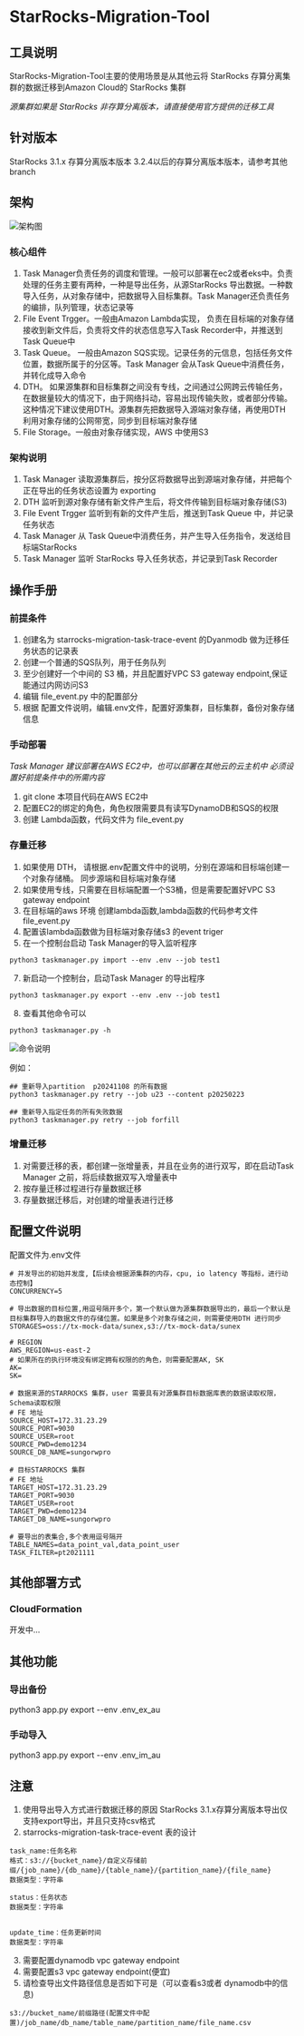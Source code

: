 # StarRocks-Migration-Tool

## 工具说明
StarRocks-Migration-Tool主要的使用场景是从其他云将 StarRocks 存算分离集群的数据迁移到Amazon Cloud的 StarRocks 集群

*源集群如果是 StarRocks 非存算分离版本，请直接使用官方提供的迁移工具*

## 针对版本
StarRocks 3.1.x 存算分离版本版本
3.2.4以后的存算分离版本版本，请参考其他branch

## 架构
![架构图](./assets/starrocks_migration_tool.png)

### 核心组件
1. Task Manager负责任务的调度和管理。一般可以部署在ec2或者eks中。负责处理的任务主要有两种，一种是导出任务，从源StarRocks 导出数据。一种数导入任务，从对象存储中，把数据导入目标集群。Task Manager还负责任务的编排，队列管理，状态记录等
2. File Event Trgger。一般由Amazon Lambda实现， 负责在目标端的对象存储接收到新文件后，负责将文件的状态信息写入Task Recorder中，并推送到Task Queue中
3. Task Queue。 一般由Amazon SQS实现。记录任务的元信息，包括任务文件位置，数据所属于的分区等。Task Manager 会从Task Queue中消费任务，并转化成导入命令
4. DTH。 如果源集群和目标集群之间没有专线，之间通过公网跨云传输任务，在数据量较大的情况下，由于网络抖动，容易出现传输失败，或者部分传输。这种情况下建议使用DTH。源集群先把数据导入源端对象存储，再使用DTH 利用对象存储的公网带宽，同步到目标端对象存储
5. File Storage。一般由对象存储实现，AWS 中使用S3

### 架构说明
1. Task Manager 读取源集群后，按分区将数据导出到源端对象存储，并把每个正在导出的任务状态设置为 exporting
2. DTH 监听到源对象存储有新文件产生后，将文件传输到目标端对象存储(S3)
3. File Event Trgger 监听到有新的文件产生后，推送到Task Queue 中，并记录任务状态
4. Task Manager 从 Task Queue中消费任务，并产生导入任务指令，发送给目标端StarRocks
5. Task Manager 监听 StarRocks 导入任务状态，并记录到Task Recorder

## 操作手册
### 前提条件
1. 创建名为 starrocks-migration-task-trace-event 的Dyanmodb 做为迁移任务状态的记录表
2. 创建一个普通的SQS队列，用于任务队列
3. 至少创建好一个中间的 S3 桶，并且配置好VPC S3 gateway endpoint,保证能通过内网访问S3 
3. 编辑 file_event.py 中的配置部分
4. 根据 配置文件说明，编辑.env文件，配置好源集群，目标集群，备份对象存储信息


### 手动部署
*Task Manager 建议部署在AWS EC2中，也可以部署在其他云的云主机中*
*必须设置好前提条件中的所需内容*
1. git clone 本项目代码在AWS EC2中
2. 配置EC2的绑定的角色，角色权限需要具有读写DynamoDB和SQS的权限
3. 创建 Lambda函数，代码文件为 file_event.py


### 存量迁移
1. 如果使用 DTH， 请根据.env配置文件中的说明，分别在源端和目标端创建一个对象存储桶。 同步源端和目标端对象存储
2. 如果使用专线，只需要在目标端配置一个S3桶，但是需要配置好VPC S3 gateway endpoint
3. 在目标端的aws 环境 创建lambda函数,lambda函数的代码参考文件 file_event.py
5. 配置该lambda函数做为目标端对象存储s3 的event triger
6. 在一个控制台启动 Task Manager的导入监听程序
```
python3 taskmanager.py import --env .env --job test1 
```
7. 新启动一个控制台，启动Task Manager 的导出程序
```
python3 taskmanager.py export --env .env --job test1 
```
8. 查看其他命令可以
```
python3 taskmanager.py -h
```
![命令说明](./assets/commands.png)


例如：
```
## 重新导入partition  p20241108 的所有数据
python3 taskmanager.py retry --job u23 --content p20250223

## 重新导入指定任务的所有失败数据
python3 taskmanager.py retry --job forfill
```

### 增量迁移
1. 对需要迁移的表，都创建一张增量表，并且在业务的进行双写，即在启动Task Manager 之前，将后续数据双写入增量表中
2. 按存量迁移过程进行存量数据迁移
3. 存量数据迁移后，对创建的增量表进行迁移

## 配置文件说明
配置文件为.env文件
```
# 并发导出的初始并发度,【后续会根据源集群的内存，cpu, io latency 等指标，进行动态控制】
CONCURRENCY=5

# 导出数据的目标位置,用逗号隔开多个，第一个默认做为源集群数据导出的，最后一个默认是目标集群导入的数据文件的存储位置。如果是多个对象存储之间，则需要使用DTH 进行同步
STORAGES=oss://tx-mock-data/sunex,s3://tx-mock-data/sunex

# REGION
AWS_REGION=us-east-2
# 如果所在的执行环境没有绑定拥有权限的的角色，则需要配置AK, SK
AK=
SK=

# 数据来源的STARROCKS 集群，user 需要具有对源集群目标数据库表的数据读取权限，Schema读取权限
# FE 地址
SOURCE_HOST=172.31.23.29
SOURCE_PORT=9030
SOURCE_USER=root
SOURCE_PWD=demo1234
SOURCE_DB_NAME=sungorwpro

# 目标STARROCKS 集群
# FE 地址
TARGET_HOST=172.31.23.29
TARGET_PORT=9030
TARGET_USER=root
TARGET_PWD=demo1234
TARGET_DB_NAME=sungorwpro

# 要导出的表集合,多个表用逗号隔开
TABLE_NAMES=data_point_val,data_point_user
TASK_FILTER=pt2021111
```
## 其他部署方式

### CloudFormation
开发中...

## 其他功能
### 导出备份
python3 app.py export --env .env_ex_au
### 手动导入
python3 app.py export --env .env_im_au


## 注意
1. 使用导出导入方式进行数据迁移的原因
StarRocks 3.1.x存算分离版本导出仅支持export导出，并且只支持csv格式
2. starrocks-migration-task-trace-event 表的设计
```
task_name:任务名称
格式：s3://{bucket_name}/自定义存储前缀/{job_name}/{db_name}/{table_name}/{partition_name}/{file_name}
数据类型：字符串

status：任务状态
数据类型：字符串


update_time：任务更新时间
数据类型：字符串
```
3. 需要配置dynamodb vpc gateway endpoint
4. 需要配置s3 vpc gateway endpoint(便宜)
5. 请检查导出文件路径信息是否如下可是（可以查看s3或者 dynamodb中的信息)
```
s3://bucket_name/前缀路径(配置文件中配置)/job_name/db_name/table_name/partition_name/file_name.csv
```

